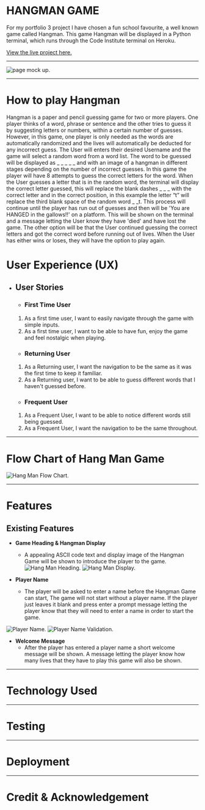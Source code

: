 # HANGMAN GAME

For my portfolio 3 project I have chosen a fun school favourite, a well known game called Hangman. This game Hangman will be displayed in a Python terminal, which runs through the Code Institute terminal on Heroku.

[View the live project here.](https://hangman-83.herokuapp.com/)

---

![page mock up.](assets/images/hangman-mock-up.JPG)

---
# How to play Hangman
Hangman is a paper and pencil guessing game for two or more players. One player thinks of a word, phrase or sentence and the other tries to guess it by suggesting letters or numbers, within a certain number of guesses.
However, in this game, one player is only needed as the words are automatically randomized and the lives will automatically be deducted for any incorrect guess. The User will enters their desired Username and the game will select a random word from a word list.
The word to be guessed will be displayed as _ _ _ _ _ and with an image of a hangman in different stages depending on the number of incorrect guesses. In this game the player will have 8 attempts to guess the correct letters for the word. When the User guesses a letter that is in the random word, the terminal will display the correct letter guessed, this will replace the blank dashes _ _ _ with the correct letter and in the correct position, in this example the letter “t” will replace the third blank space of the random word _ _t. This process will continue until the player has run out of guesses and then will be 'You are HANGED in the gallows!!' on a platform.  This will be shown on the terminal and a message letting the User know they have 'died' and have lost the game. The other option will be that the User continued guessing the correct letters and got the correct word before running out of lives. When the User has either wins or loses, they will have the option to play again.

# User Experience (UX)

+ ## User Stories
    - ### First Time User
    1. As a first time user, I want to easily navigate through the game with simple inputs.
    2. As a first time user, I want to be able to have fun, enjoy the game and feel nostalgic when playing.
    - ### Returning User
    1. As a Returning user, I want the navigation to be the same as it was the first time to keep it familiar.
     2. As a Returning user, I want to be able to guess different words that I haven't guessed before.
    - ### Frequent User
    1. As a Frequent User, I want to be able to notice different words still being guessed.
    2. As a Frequent User, I want the navigation to be the same throughout.

---
# Flow Chart of Hang Man Game
![Hang Man Flow Chart.](assets/images/flowchart-final-hangman.jpg)

----
# Features
## Existing Features

* **Game Heading & Hangman Display**
  * A appealing ASCII code text and display image of the Hangman Game will be shown to introduce the player to the game.
![Hang Man Heading.](assets/images/hang-man-heading.JPG)
![Hang Man Display.](assets/images/hang-man-display.JPG)

* **Player Name**
  * The player will be asked to enter a name before the Hangman Game can start, The game will not start without a player name. If the player just leaves it blank and press enter a prompt message letting the player know that they will need to enter a name in order to start the game.

![Player Name.](assets/images/playername.JPG)
![Player Name Validation.](assets/images/playername-validation.JPG)

* **Welcome Message**
  * After the player has entered a player name a short welcome message will be shown. A message letting the player know how many lives that they have to play this game will also be shown.

---
# Technology Used

---
# Testing

---
# Deployment

---
# Credit & Acknowledgement



